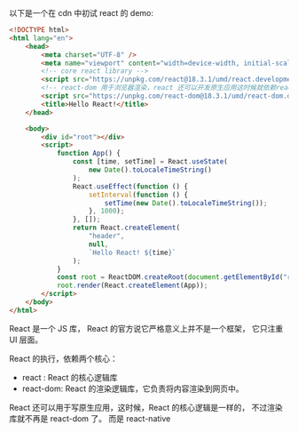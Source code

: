 以下是一个在 cdn 中初试 react 的 demo:

```html
<!DOCTYPE html>
<html lang="en">
    <head>
        <meta charset="UTF-8" />
        <meta name="viewport" content="width=device-width, initial-scale=1.0" />
        <!-- core react library -->
        <script src="https://unpkg.com/react@18.3.1/umd/react.development.js"></script>
        <!-- react-dom 用于浏览器渲染，react 还可以开发原生应用这时候就依赖react-native -->
        <script src="https://unpkg.com/react-dom@18.3.1/umd/react-dom.development.js"></script>
        <title>Hello React!</title>
    </head>

    <body>
        <div id="root"></div>
        <script>
            function App() {
                const [time, setTime] = React.useState(
                    new Date().toLocaleTimeString()
                );
                React.useEffect(function () {
                    setInterval(function () {
                        setTime(new Date().toLocaleTimeString());
                    }, 1000);
                }, []);
                return React.createElement(
                    "header",
                    null,
                    `Hello React! ${time}`
                );
            }
            const root = ReactDOM.createRoot(document.getElementById("root"));
            root.render(React.createElement(App));
        </script>
    </body>
</html>
```

React 是一个 JS 库， React 的官方说它严格意义上并不是一个框架， 它只注重 UI 层面。

React 的执行，依赖两个核心：

-   react : React 的核心逻辑库
-   react-dom: React 的渲染逻辑库，它负责将内容渲染到网页中。

React 还可以用于写原生应用，这时候，React 的核心逻辑是一样的， 不过渲染库就不再是 react-dom 了。 而是 react-native
